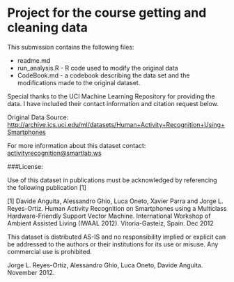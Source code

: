 # Project for the course getting and cleaning data


This submission contains the following files:
- readme.md
- run_analysis.R - R code used to modify the original data
- CodeBook.md - a codebook describing the data set and the modifications made to the original dataset.

Special thanks to the UCI Machine Learning Repository for providing the data. 
I have included their contact information and citation request below.

Original Data Source:
http://archive.ics.uci.edu/ml/datasets/Human+Activity+Recognition+Using+Smartphones

For more information about this dataset contact: activityrecognition@smartlab.ws

###License:

Use of this dataset in publications must be acknowledged by referencing the following publication [1] 

[1] Davide Anguita, Alessandro Ghio, Luca Oneto, Xavier Parra and Jorge L. Reyes-Ortiz. 
Human Activity Recognition on Smartphones using a Multiclass Hardware-Friendly Support Vector Machine. 
International Workshop of Ambient Assisted Living (IWAAL 2012). Vitoria-Gasteiz, Spain. Dec 2012

This dataset is distributed AS-IS and no responsibility implied or explicit can be addressed to the authors or their institutions for its use or misuse. Any commercial use is prohibited.

Jorge L. Reyes-Ortiz, Alessandro Ghio, Luca Oneto, Davide Anguita. November 2012.



